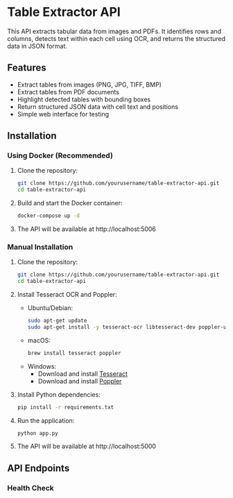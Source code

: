 # Table Extractor API

This API extracts tabular data from images and PDFs. It identifies rows and columns, detects text within each cell using OCR, and returns the structured data in JSON format.

## Features

- Extract tables from images (PNG, JPG, TIFF, BMP)
- Extract tables from PDF documents
- Highlight detected tables with bounding boxes
- Return structured JSON data with cell text and positions
- Simple web interface for testing

## Installation

### Using Docker (Recommended)

1. Clone the repository:
   ```bash
   git clone https://github.com/yourusername/table-extractor-api.git
   cd table-extractor-api
   ```

2. Build and start the Docker container:
   ```bash
   docker-compose up -d
   ```

3. The API will be available at http://localhost:5006

### Manual Installation

1. Clone the repository:
   ```bash
   git clone https://github.com/yourusername/table-extractor-api.git
   cd table-extractor-api
   ```

2. Install Tesseract OCR and Poppler:
   - Ubuntu/Debian:
     ```bash
     sudo apt-get update
     sudo apt-get install -y tesseract-ocr libtesseract-dev poppler-utils
     ```
   - macOS:
     ```bash
     brew install tesseract poppler
     ```
   - Windows:
     - Download and install [Tesseract](https://github.com/UB-Mannheim/tesseract/wiki)
     - Download and install [Poppler](https://github.com/oschwartz10612/poppler-windows/releases/)

3. Install Python dependencies:
   ```bash
   pip install -r requirements.txt
   ```

4. Run the application:
   ```bash
   python app.py
   ```

5. The API will be available at http://localhost:5000

## API Endpoints

### Health Check 